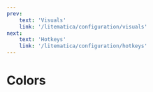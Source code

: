 ```yaml
---
prev:
    text: 'Visuals'
    link: '/litematica/configuration/visuals'
next:
    text: 'Hotkeys'
    link: '/litematica/configuration/hotkeys'
---
```


# Colors